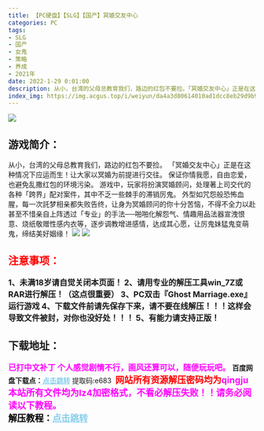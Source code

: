 ```yaml
---
title: 【PC硬盘】【SLG】【国产】冥婚交友中心
categories: PC
tags:
- SLG
- 国产
- 女鬼
- 策略
- 养成
- 2021年
date: 2022-1-29 0:01:00
description: 从小，台湾的父母总教育我们，路边的红包不要捡。「冥婚交友中心」正是在这种情况下应运而生！让大家以冥婚为前提进行交往。保证你情我愿，自由恋爱，也避免乱撒红包的环境污染。游戏中，玩家将扮演冥婚顾问，处理著上司交代的各种「跨界」配对案件，其中不乏一些棘手的滞销厉鬼。
index_img: https://img.acgus.top/i/weiyun/da4a3d80614010ad1dcc8eb29d9b95b3eb50cee96be0fc626e1165b75c23cc0f7ee8fb71a1a68f35f3014f2d615309ce.webp
---
```

![](https://img.acgus.top/i/weiyun/da4a3d80614010ad1dcc8eb29d9b95b3eb50cee96be0fc626e1165b75c23cc0f7ee8fb71a1a68f35f3014f2d615309ce.webp)
## 游戏简介：
从小，台湾的父母总教育我们，路边的红包不要捡。
「冥婚交友中心」正是在这种情况下应运而生！让大家以冥婚为前提进行交往。
保证你情我愿，自由恋爱，也避免乱撒红包的环境污染。
游戏中，玩家将扮演冥婚顾问，处理著上司交代的各种「跨界」配对案件，其中不乏一些棘手的滞销厉鬼。
外型如咒怨般恐怖血腥，每一次託梦相亲都失败告终，让身为冥婚顾问的你十分苦恼，不得不全力以赴 
甚至不惜亲自上阵透过「专业」的手法──啪啪化解怨气、情趣用品法器宣洩恨意、烧纸敬赠性感内衣等，逐步调教增进感情，达成其心愿，让厉鬼妹猛鬼变萌鬼，缔结美好姻缘！
![](https://img.acgus.top/i/weiyun/43dbfd9954041c880a3e48e3dc4784473715cae4af42df68bb857b6618ffb9f95687f19916430fffdee0ac65952475da.webp)
![](https://img.acgus.top/i/weiyun/e27ba161293c2aee7f7e0a8d60848b2bcb0932fe5c802b69f5c855c6725b73fa50aa28d97038ce7820f2520d8adc5f49.webp)





## <font color=#FF0000 >注意事项：</font>
<font size=3><b>1、未满18岁请自觉关闭本页面！
2、请用专业的解压工具win_7Z或RAR进行解压！（这点很重要）
3、PC双击『Ghost Marriage.exe』运行游戏
4、下载文件前请先保存下来，请不要在线解压！！！这样会导致文件被封，对你也没好处！！！
5、有能力请支持正版！</b></font>

## 下载地址：
<font color=#FF00FF size=3><b>已打中文补丁</b></font>
<font color=#FF00FF size=3>**个人感觉剧情不行，画风还算可以，随便玩玩吧。**</font>
<b>百度网盘下载点：</b><a href="https://pan.baidu.com/s/1MZyxKWcmDIkQ8qV5BB5mUQ?pwd=e683" style="color: #87CEEB;"><b>点击跳转</b></a> 提取码:e683
<a style="padding: 0" href="https://post.qingju.org/AD/"><img style="max-width:100%" src="https://img.acgus.top/i/2024/07/478f689b8021d8d499ab43d21acf137a.gif" alt=""></a>
<b><font color=#FF0000 size=4>网站所有资源解压密码均为</b></font><b><font color=#FF00FF size=4>qingju</font><font color=#FF0000 ></font></b><br><b><font color=#FF00FF size=4>本站所有文件均为lz4加密格式，不看必解压失败！！请务必阅读以下教程。</b></font><br><b><font color=#000 size=4>解压教程：</b><a href="https://post.qingju.org/tutorial/000/" style="color: #87CEEB;"><b>点击跳转</b></a>